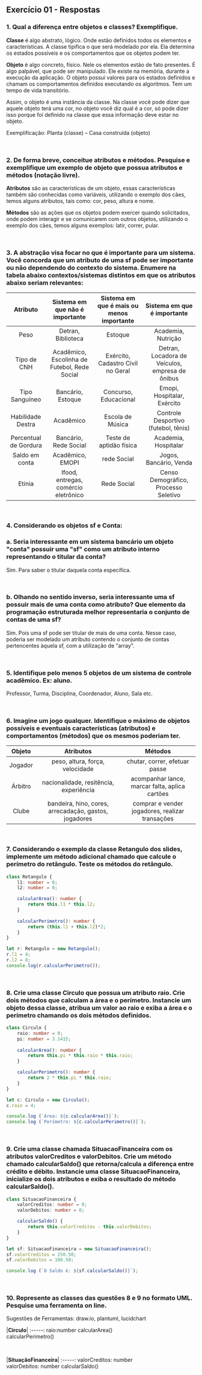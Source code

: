 
## Exercício 01 - Respostas

### 1. Qual a diferença entre objetos e classes? Exemplifique.

**Classe** é algo abstrato, lógico. Onde estão definidos todos os elementos e características. A classe tipifica o que será modelado por ela. Ela determina os estados possíveis e os comportamentos que os objetos podem ter. 

**Objeto** é algo concreto, físico. Nele os elementos estão de fato presentes. É algo palpável, que pode ser manipulado. Ele existe na memória, durante a execução da aplicação. O objeto possui valores para os estados definidos e chamam os comportamentos definidos executando os algoritmos. Tem um tempo de vida transitório.

Assim, o objeto é uma instância da classe. Na classe você pode dizer que aquele objeto terá uma cor, no objeto você diz qual é a cor, só pode dizer isso porque foi definido na classe que essa informação deve estar no objeto.

Exemplificação: Planta (classe) – Casa construída (objeto)  

<br/>

### 2. De forma breve, conceitue atributos e métodos. Pesquise e exemplifique um exemplo de objeto que possua atributos e métodos (notação livre).

**Atributos** são as características de um objeto, essas características também são conhecidas como variáveis, utilizando o exemplo dos cães, temos alguns atributos, tais como: cor, peso, altura e nome.

**Métodos** são as ações que os objetos podem exercer quando solicitados, onde podem interagir e se comunicarem com outros objetos, utilizando o exemplo dos cães, temos alguns exemplos: latir, correr, pular.

<br/>

### 3. A abstração visa focar no que é importante para um sistema. Você concorda que um atributo de uma sf pode ser importante ou não dependendo do contexto do sistema. Enumere na tabela abaixo contextos/sistemas distintos em que os atributos abaixo seriam relevantes:

Atributo | Sistema em que não é importante | Sistema em que é mais ou menos importante | Sistema em que é importante
:------: | :------: | :------: | :------:
Peso | Detran, Biblioteca | Estoque | Academia, Nutrição
Tipo de CNH | Acadêmico, Escolinha de Futebol, Rede Social | Exército, Cadastro Civil no Geral | Detran, Locadora de Veículos, empresa de ônibus
Tipo Sanguíneo | Bancário, Estoque | Concurso, Educacional | Emopi, Hospitalar, Exército
Habilidade Destra | Acadêmico | Escola de Música| Controle Desportivo (futebol, tênis)  
Percentual de Gordura | Bancário, Rede Social | Teste de aptidão física | Academia, Hospitalar
Saldo em conta | Acadêmico, EMOPI | rede Social | Jogos, Bancário, Venda
Etinia | Ifood, entregas, comércio eletrônico | Rede Social | Censo Demográfico, Processo Seletivo

<br/>

### 4. Considerando os objetos sf e Conta:

### a. Seria interessante em um sistema bancário um objeto "conta" possuir uma "sf" como um atributo interno representando o titular da conta?

Sim. Para saber o titular daquela conta específica.

<br/>

### b. Olhando no sentido inverso, seria interessante uma sf possuir mais de uma conta como atributo? Que elemento da programação estruturada melhor representaria o conjunto de contas de uma sf? 
 
Sim. Pois uma sf pode ser titular de mais de uma conta. 
Nesse caso, poderia ser modelado um atributo contendo o conjunto de contas pertencentes àquela sf, com a utilização de  “array”.

<br/>

### 5. Identifique pelo menos 5 objetos de um sistema de controle acadêmico. Ex: aluno.

Professor, Turma, Disciplina, Coordenador, Aluno, Sala etc.

<br/>

### 6. Imagine um jogo qualquer. Identifique o máximo de objetos possíveis e eventuais características (atributos) e comportamentos (métodos) que os mesmos poderiam ter.

Objeto | Atributos | Métodos
:-----: | :-----: | :-----:
Jogador | peso, altura, força, velocidade | chutar, correr, efetuar passe
Árbitro | nacionalidade, resitência, experiência | acompanhar lance, marcar falta, aplica cartões
Clube | bandeira, hino, cores, arrecadação, gastos, jogadores | comprar e vender jogadores, realizar transações 

<br/>

### 7. Considerando o exemplo da classe Retangulo dos slides, implemente um método adicional chamado que calcule o perímetro do retângulo. Teste os métodos do retângulo.

~~~TypeScript
class Retangulo {
    l1: number = 0;
    l2: number = 0;

    calcularArea(): number {
        return this.l1 * this.l2;
    }
    
    calcularPerimetro(): number {
        return (this.l1 + this.l2)*2;
    }
}

let r: Retangulo = new Retangulo();
r.l1 = 4;
r.l2 = 8;
console.log(r.calcularPerimetro());
~~~

<br/>

### 8. Crie uma classe Circulo que possua um atributo raio. Crie dois métodos que calculam a área e o perímetro. Instancie um objeto dessa classe, atribua um valor ao raio e exiba a área e o perímetro chamando os dois métodos definidos.

~~~TypeScript
class Circulo {
    raio: number = 0;
    pi: number = 3.1415;
    
    calcularArea(): number {
        return this.pi * this.raio * this.raio;
    }

    calcularPerimetro(): number {
        return 2 * this.pi * this.raio;
    }
}

let c: Circulo = new Circulo();
c.raio = 4;

console.log (`Área: ${c.calcularArea()}`);
console.log (`Perímetro: ${c.calcularPerimetro()}`);
~~~

<br/>

### 9. Crie uma classe chamada SituacaoFinanceira com os atributos valorCreditos e valorDebitos. Crie um método chamado calcularSaldo() que retorna/calcula a diferença entre crédito e débito. Instancie uma classe SituacaoFinanceira, inicialize os dois atributos e exiba o resultado do método calcularSaldo().

~~~TypeScript
class SituacaoFinanceira {
    valorCreditos: number = 0;
    valorDebitos: number = 0;

    calcularSaldo() {
        return this.valorCreditos - this.valorDebitos;
    }
}

let sf: SituacaoFinanceira = new SituacaoFinanceira();
sf.valorCreditos = 250.50;
sf.valorDebitos = 100.50;

console.log (`O Saldo é: ${sf.calcularSaldo()}`);
~~~

<br/>

### 10. Represente as classes das questões 8 e 9 no formato UML. Pesquise uma ferramenta on line.

Sugestões de Ferramentas: draw.io, plantuml, lucidchart


|**Circulo**|
:-----:
raio:number
calcularArea()<br>calcularPerimetro()

<br>

|**SituaçãoFinanceira**|
:-----:
valorCreditos: number<br/>valorDebitos: number
calcularSaldo()
